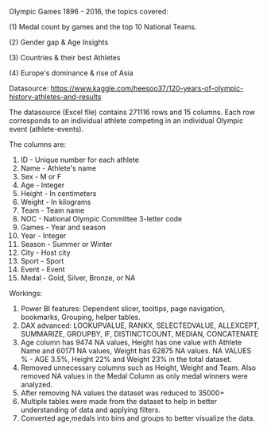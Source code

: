 Olympic Games 1896 - 2016, the topics covered:

(1) Medal count by games and the top 10 National Teams.

(2) Gender gap & Age Insights

(3) Countries & their best Athletes

(4) Europe's dominance & rise of Asia

Datasource: https://www.kaggle.com/heesoo37/120-years-of-olympic-history-athletes-and-results

The datasource (Excel file) contains 271116 rows and 15 columns. Each row corresponds to an individual athlete competing in an individual Olympic event (athlete-events).

The columns are:
1.	ID - Unique number for each athlete
2.	Name - Athlete's name
3.	Sex - M or F
4.	Age - Integer
5.	Height - In centimeters
6.	Weight - In kilograms
7.	Team - Team name
8.	NOC - National Olympic Committee 3-letter code
9.	Games - Year and season
10.	Year - Integer
11.	Season - Summer or Winter
12.	City - Host city
13.	Sport - Sport
14.	Event - Event
15.	Medal - Gold, Silver, Bronze, or NA

Workings:
1) Power BI features: Dependent slicer, tooltips, page navigation, bookmarks, Grouping, helper tables.
2) DAX advanced: LOOKUPVALUE, RANKX, SELECTEDVALUE, ALLEXCEPT, SUMMARIZE, GROUPBY, IF, DISTINCTCOUNT, MEDIAN, CONCATENATE
3) Age column has 9474 NA values, Height has one value with Athlete Name and 60171 NA values, Weight has 62875 NA values. 
   NA VALUES % - AGE 3.5%, Height 22% and Weight 23% in the total dataset.
4) Removed unnecessary columns such as Height, Weight and Team. Also removed NA values in the Medal Column as only medal winners were analyzed.
5) After removing NA values the dataset was reduced to 35000+
6) Multiple tables were made from the dataset to help in better understanding of data and applying filters.
7) Converted age,medals into bins and groups to better visualize the data.



